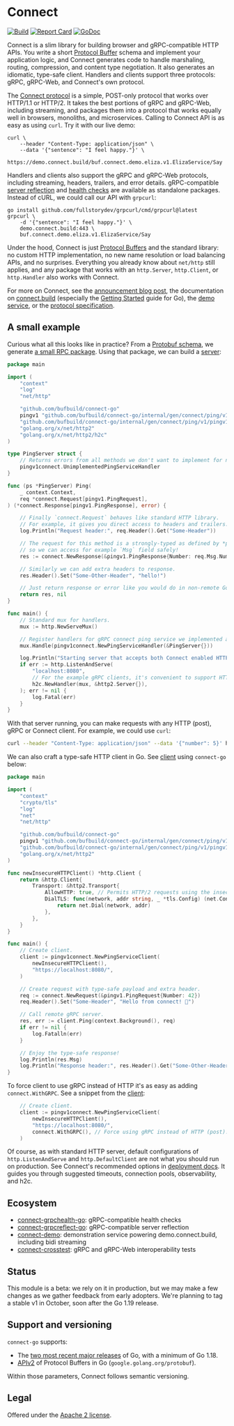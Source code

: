 # Connect

[![Build](https://github.com/bufbuild/connect-go/actions/workflows/ci.yaml/badge.svg?branch=main)](https://github.com/bufbuild/connect-go/actions/workflows/ci.yaml) [![Report Card](https://goreportcard.com/badge/github.com/bufbuild/connect-go)](https://goreportcard.com/report/github.com/bufbuild/connect-go) [![GoDoc](https://pkg.go.dev/badge/github.com/bufbuild/connect-go.svg)](https://pkg.go.dev/github.com/bufbuild/connect-go)

Connect is a slim library for building browser and gRPC-compatible HTTP APIs. You write a short [Protocol Buffer](https://developers.google.com/protocol-buffers) schema and implement your application logic, and Connect generates code to handle marshaling, routing, compression, and content type negotiation. It also generates an idiomatic, type-safe client. Handlers and clients support three protocols: gRPC, gRPC-Web, and Connect's own protocol.

The [Connect protocol](https://connect.build/docs/protocol) is a simple, POST-only protocol that works over HTTP/1.1 or HTTP/2. It takes the best portions of gRPC and gRPC-Web, including streaming, and packages them into a protocol that works equally well in browsers, monoliths, and microservices. Calling to Connect API is as easy as using `curl`. Try it with our live demo:

```
curl \
    --header "Content-Type: application/json" \
    --data '{"sentence": "I feel happy."}' \
    https://demo.connect.build/buf.connect.demo.eliza.v1.ElizaService/Say
```

Handlers and clients also support the gRPC and gRPC-Web protocols, including streaming, headers, trailers, and error details. gRPC-compatible [server reflection](https://github.com/bufbuild/connect-grpcreflect-go) and [health checks](https://github.com/bufbuild/connect-grpchealth-go) are available as standalone packages. Instead of cURL, we could call our API with `grpcurl`:

```
go install github.com/fullstorydev/grpcurl/cmd/grpcurl@latest
grpcurl \
    -d '{"sentence": "I feel happy."}' \
    demo.connect.build:443 \
    buf.connect.demo.eliza.v1.ElizaService/Say
```

Under the hood, Connect is just [Protocol Buffers](https://developers.google.com/protocol-buffers) and the standard library: no custom HTTP implementation, no new name resolution or load balancing APIs, and no surprises. Everything you already know about `net/http` still applies, and any package that works with an `http.Server`, `http.Client`, or `http.Handler` also works with Connect.

For more on Connect, see the [announcement blog post](https://buf.build/blog/connect-a-better-grpc), the documentation on [connect.build](https://connect.build) (especially the [Getting Started](https://connect.build/docs/go/getting-started) guide for Go), the [demo service](https://github.com/bufbuild/connect-demo), or the [protocol specification](https://connect.build/docs/protocol).

## A small example

Curious what all this looks like in practice? From a [Protobuf schema](internal/proto/connect/ping/v1/ping.proto), we generate [a small RPC package](internal/gen/connect/ping/v1/pingv1connect/ping.connect.go). Using that package, we can build a [server](examples/ping/server/server.go):

```go mdox-exec="sed -n '15,69p' examples/ping/server/server.go"
package main

import (
	"context"
	"log"
	"net/http"

	"github.com/bufbuild/connect-go"
	pingv1 "github.com/bufbuild/connect-go/internal/gen/connect/ping/v1"
	"github.com/bufbuild/connect-go/internal/gen/connect/ping/v1/pingv1connect"
	"golang.org/x/net/http2"
	"golang.org/x/net/http2/h2c"
)

type PingServer struct {
	// Returns errors from all methods we don't want to implement for now.
	pingv1connect.UnimplementedPingServiceHandler
}

func (ps *PingServer) Ping(
	_ context.Context,
	req *connect.Request[pingv1.PingRequest],
) (*connect.Response[pingv1.PingResponse], error) {

	// Finally `connect.Request` behaves like standard HTTP library.
	// For example, it gives you direct access to headers and trailers.
	log.Println("Request header:", req.Header().Get("Some-Header"))

	// The request for this method is a strongly-typed as defined by *pingv1.PingRequest,
	// so we can access for example `Msg` field safely!
	res := connect.NewResponse(&pingv1.PingResponse{Number: req.Msg.Number})

	// Similarly we can add extra headers to response.
	res.Header().Set("Some-Other-Header", "hello!")

	// Just return response or error like you would do in non-remote Go method!
	return res, nil
}

func main() {
	// Standard mux for handlers.
	mux := http.NewServeMux()

	// Register handlers for gRPC connect ping service we implemented above.
	mux.Handle(pingv1connect.NewPingServiceHandler(&PingServer{}))

	log.Println("Starting server that accepts both Connect enabled HTTP Post, gRPC and gRPC-Web!")
	if err := http.ListenAndServe(
		"localhost:8080",
		// For the example gRPC clients, it's convenient to support HTTP/2 without TLS.
		h2c.NewHandler(mux, &http2.Server{}),
	); err != nil {
		log.Fatal(err)
	}
}
```

With that server running, you can make requests with any HTTP (post), gRPC or Connect client. For example, we could use `curl`:

```bash
curl --header "Content-Type: application/json" --data '{"number": 5}' http://localhost:8080/connect.ping.v1.PingService/Ping
```

We can also craft a type-safe HTTP client in Go. See [client](examples/ping/http/client.go) using `connect-go` below:

```go mdox-exec="sed -n '15,62p' examples/ping/http/client.go"
package main

import (
	"context"
	"crypto/tls"
	"log"
	"net"
	"net/http"

	"github.com/bufbuild/connect-go"
	pingv1 "github.com/bufbuild/connect-go/internal/gen/connect/ping/v1"
	"github.com/bufbuild/connect-go/internal/gen/connect/ping/v1/pingv1connect"
	"golang.org/x/net/http2"
)

func newInsecureHTTPClient() *http.Client {
	return &http.Client{
		Transport: &http2.Transport{
			AllowHTTP: true, // Permits HTTP/2 requests using the insecure.
			DialTLS: func(network, addr string, _ *tls.Config) (net.Conn, error) {
				return net.Dial(network, addr)
			},
		},
	}
}

func main() {
	// Create client.
	client := pingv1connect.NewPingServiceClient(
		newInsecureHTTPClient(),
		"https://localhost:8080/",
	)

	// Create request with type-safe payload and extra header.
	req := connect.NewRequest(&pingv1.PingRequest{Number: 42})
	req.Header().Set("Some-Header", "Hello from connect! 💪")

	// Call remote gRPC server.
	res, err := client.Ping(context.Background(), req)
	if err != nil {
		log.Fatalln(err)
	}

	// Enjoy the type-safe response!
	log.Println(res.Msg)
	log.Println("Response header:", res.Header().Get("Some-Other-Header"))
}
```

To force client to use gRPC instead of HTTP it's as easy as adding `connect.WithGRPC`. See a snippet from the [client](examples/ping/grpc/client.go):

```go mdox-exec="sed -n '42,47p' examples/ping/grpc/client.go"
	// Create client.
	client := pingv1connect.NewPingServiceClient(
		newInsecureHTTPClient(),
		"https://localhost:8080/",
		connect.WithGRPC(), // Force using gRPC instead of HTTP (post).
	)
```

Of course, as with standard HTTP server, default configurations of `http.ListenAndServe` and `http.DefaultClient` are not what you should run on production. See Connect's recommended options in [deployment docs](https://connect.build/docs/go/deployment). It guides you through suggested timeouts, connection pools, observability, and h2c.

## Ecosystem

* [connect-grpchealth-go](https://github.com/bufbuild/connect-grpchealth-go): gRPC-compatible health checks
* [connect-grpcreflect-go](https://github.com/bufbuild/connect-grpcreflect-go): gRPC-compatible server reflection
* [connect-demo](https://github.com/bufbuild/connect-demo): demonstration service powering demo.connect.build, including bidi streaming
* [connect-crosstest](https://github.com/bufbuild/connect-crosstest): gRPC and gRPC-Web interoperability tests

## Status

This module is a beta: we rely on it in production, but we may make a few changes as we gather feedback from early adopters. We're planning to tag a stable v1 in October, soon after the Go 1.19 release.

## Support and versioning

`connect-go` supports:

* The [two most recent major releases](https://golang.org/doc/devel/release#policy) of Go, with a minimum of Go 1.18.
* [APIv2](https://blog.golang.org/protobuf-apiv2) of Protocol Buffers in Go (`google.golang.org/protobuf`).

Within those parameters, Connect follows semantic versioning.

## Legal

Offered under the [Apache 2 license](https://github.com/bufbuild/connect-go/blob/main/LICENSE).
